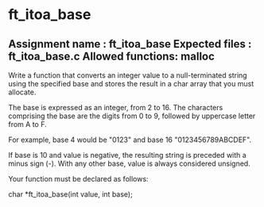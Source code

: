 # ft_itoa_base

Assignment name  : ft_itoa_base
Expected files   : ft_itoa_base.c
Allowed functions: malloc
--------------------------------------------------------------------------------

Write a function that converts an integer value to a null-terminated string
using the specified base and stores the result in a char array that you must
allocate.

The base is expressed as an integer, from 2 to 16. The characters comprising
the base are the digits from 0 to 9, followed by uppercase letter from A to F.

For example, base 4 would be "0123" and base 16 "0123456789ABCDEF".

If base is 10 and value is negative, the resulting string is preceded with a
minus sign (-). With any other base, value is always considered unsigned.

Your function must be declared as follows:

char	*ft_itoa_base(int value, int base);

